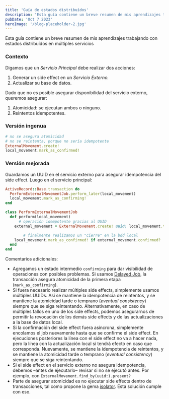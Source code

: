 ```yaml
---
title: 'Guía de estados distribuídos'
description: 'Esta guía contiene un breve resumen de mis aprendizajes trabajando con estados distribuídos en múltiples servicios'
pubDate: 'Oct 7 2023'
heroImage: '/blog-placeholder-2.jpg'
---
```


Esta guía contiene un breve resumen de mis aprendizajes trabajando con estados distribuídos en múltiples servicios

### Contexto

Digamos que un *Servicio Principal* debe realizar dos acciones:

1. Generar un side effect en un *Servicio Externo.*
2. Actualizar su base de datos.

Dado que no es posible asegurar disponibilidad del servicio externo, queremos asegurar:

1. Atomicidad: se ejecutan ambos o ninguno.
2. Reintentos idempotentes.

### Versión ingenua

```ruby
# no se asegura atomicidad
# no se reintenta, porque no sería idempotente
ExternalMovement.create!
local_movement.mark_as_confirmed!
```

### Versión mejorada

Guardamos un UUID en el servicio externo para asegurar idempotencia del side effect. Luego en el servicio principal:

```ruby
ActiveRecord::Base.transaction do
  PerformExternalMovementJob.perform_later(local_movement)
  local_movement.mark_as_confirming!
end
```

```ruby
class PerformExternalMovementJob
  def perform(local_movement)
	  # operación idempotente gracias al UUID
    external_movement = ExternalMovement.create! uuid: local_movement.transfer_uuid

		# finalmente realizamos un "cierre" en la bdd local
    local_movement.mark_as_confirmed! if external_movement.confirmed?
  end
end

```

Comentarios adicionales:
- Agregamos un estado intermedio `confirming` para dar visibilidad de operaciones con posibles problemas. Si usamos [Delayed Job](https://github.com/collectiveidea/delayed_job), la transacción asegura atomicidad de la primera etapa (`mark_as_confirming`).
- Si fuera necesario realizar múltiples side effects, simplemente usamos múltiples UUIDs. Así se mantiene la idempotencia de reintentos, y se mantiene la atomicidad tarde o temprano (*eventual consistency*) siempre que se siga reintentando. Alternativamente, en caso de múltiples fallos en uno de los side effects, podemos asegurarnos de permitir la revocación de los demás side effects y de las actualizaciones a la base de datos local.
- Si la confirmación del side effect fuera asíncrona, simplemente encolamos el job nuevamente hasta que se confirme el side effect. En ejecuciones posteriores la línea con el side effect no va a hacer nada, pero la línea con la actualización local sí tendrá efecto en caso que corresponda. Nuevamente, se mantiene la idempotencia de reintentos, y se mantiene la atomicidad tarde o temprano (*eventual consistency*) siempre que se siga reintentando.
- Si el side effect en el servicio externo no asegura idempotencia, debemos –antes de ejecutarlo– revisar si no se ejecutó antes. Por ejemplo, con `ExternalMovement.find_by(uuid:).present?`
- Parte de asegurar atomicidad es no ejecutar side effects dentro de transacciones, tal como propone la gema [isolator](https://github.com/palkan/isolator). Esta solución cumple con eso.